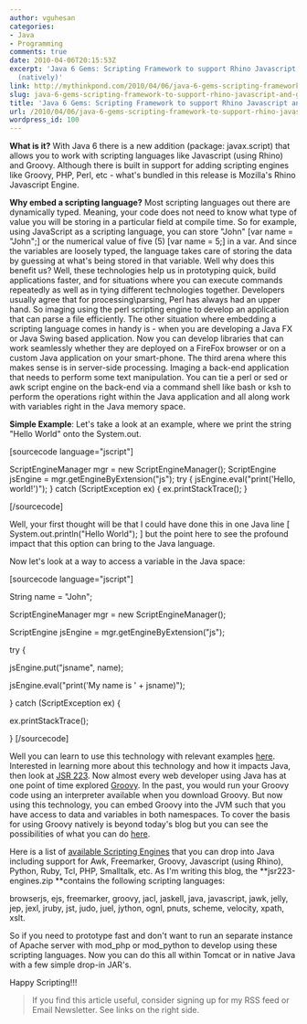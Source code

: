 ```yaml
---
author: vguhesan
categories:
- Java
- Programming
comments: true
date: 2010-04-06T20:15:53Z
excerpt: 'Java 6 Gems: Scripting Framework to support Rhino Javascript and Groovy
  (natively)'
link: http://mythinkpond.com/2010/04/06/java-6-gems-scripting-framework-to-support-rhino-javascript-and-groovy-natively/
slug: java-6-gems-scripting-framework-to-support-rhino-javascript-and-groovy-natively
title: 'Java 6 Gems: Scripting Framework to support Rhino Javascript and Groovy (natively)'
url: /2010/04/06/java-6-gems-scripting-framework-to-support-rhino-javascript-and-groovy-natively/
wordpress_id: 100
---
```


**What is it?** With Java 6 there is a new addition (package: javax.script) that allows you to work with scripting languages like Javascript (using Rhino) and Groovy. Although there is built in support for adding scripting engines like Groovy, PHP, Perl, etc - what's bundled in this release is Mozilla's Rhino Javascript Engine.

**Why embed a scripting language?** Most scripting languages out there are dynamically typed. Meaning, your code does not need to know what type of value you will be storing in a particular field at compile time. So for example, using JavaScript as a scripting language, you can store "John" [var name = "John";] or the numerical value of five (5) [var name = 5;] in a var. And since the variables are loosely typed, the language takes care of storing the data by guessing at what's being stored in that variable. Well why does this benefit us? Well, these technologies help us in prototyping quick, build applications faster, and for situations where you can execute commands repeatedly as well as in tying different technologies together. Developers usually agree that for processing\parsing, Perl has always had an upper hand. So imaging using the perl scripting engine to develop an application that can parse a file efficiently. The other situation where embedding a scripting language comes in handy is - when you are developing a Java FX or Java Swing based application. Now you can develop libraries that can work seamlessly whether they are deployed on a FireFox browser or on a custom Java application on your smart-phone. The third arena where this makes sense is in server-side processing. Imaging a back-end application that needs to perform some text manipulation. You can tie a perl or sed or awk script engine on the back-end via a command shell like bash or ksh to perform the operations right within the Java application and all along work with variables right in the Java memory space.

**Simple Example**: Let's take a look at an example, where we print the string "Hello World" onto the System.out.

[sourcecode language="jscript"]

ScriptEngineManager mgr = new ScriptEngineManager();
ScriptEngine jsEngine = mgr.getEngineByExtension("js");
try {
jsEngine.eval("print('Hello, world!')");
} catch (ScriptException ex) {
ex.printStackTrace();
}

[/sourcecode]

Well, your first thought will be that I could have done this in one Java line [ System.out.println("Hello World"); ] but the point here to see the profound impact that this option can bring to the Java language.

Now let's look at a way to access a variable in the Java space:

[sourcecode language="jscript"]

String name = "John";

ScriptEngineManager mgr = new ScriptEngineManager();

ScriptEngine jsEngine = mgr.getEngineByExtension("js");

try {

jsEngine.put("jsname", name);

jsEngine.eval("print('My name is ' + jsname)");

} catch (ScriptException ex) {

ex.printStackTrace();

}
[/sourcecode]

Well you can learn to use this technology with relevant examples [here](http://java.sun.com/developer/technicalArticles/J2SE/Desktop/scripting/). Interested in learning more about this technology and how it impacts Java, then look at [JSR 223](http://java.sun.com/javase/6/docs/technotes/guides/scripting/index.html). Now almost every web developer using Java has at one point of time explored [Groovy](http://groovy.codehaus.org/). In the past, you would run your Groovy code using an interpreter available when you download Groovy. But now using this technology, you can embed Groovy into the JVM such that you have access to data and variables in both namespaces. To cover the basis for using Groovy natively is beyond today's blog but you can see the possibilities of what you can do [here](http://groovy.codehaus.org/JSR+223+Scripting+with+Groovy).

Here is a list of [available Scripting Engines](https://scripting.dev.java.net/) that you can drop into Java including support for Awk, Freemarker, Groovy, Javascript (using Rhino), Python, Ruby, Tcl, PHP, Smalltalk, etc. As I'm writing this blog, the **jsr223-engines.zip **contains the following scripting languages:

browserjs, ejs, freemarker, groovy, jacl, jaskell, java, javascript, jawk, jelly, jep, jexl, jruby, jst, judo, juel, jython, ognl, pnuts, scheme, velocity, xpath, xslt.

So if you need to prototype fast and don't want to run an separate instance of Apache server with mod_php or mod_python to develop using these scripting languages. Now you can do this all within Tomcat or in native Java with a few simple drop-in JAR's.

Happy Scripting!!!


<blockquote>If you find this article useful, consider signing up for my RSS feed or Email Newsletter. See links on the right side.</blockquote>
